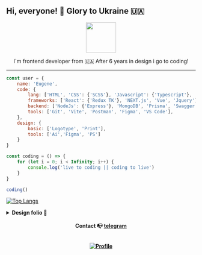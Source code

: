 ## Hi, everyone! :wave: Glory to Ukraine 🇺🇦

<p align="center">
<img style="width: 80px" src="https://media4.giphy.com/media/Ll22OhMLAlVDb8UQWe/giphy.gif?cid=790b76117ea34f040107fb51bb80dbf154e8a577e89b0e77&rid=giphy.gif&ct=s">
</p>

<p align="center">
I`m frontend developer from 🇺🇦
After 6 years in design i go to coding!
</p>

<hr>

```javascript
const user = {
    name: 'Eugene',
    code: {
        lang: ['HTML', 'CSS': {'SCSS'}, 'Javascript': {'Typescript'}, 'PHP'],
        frameworks: ['React': {'Redux TK'}, 'NEXT.js', 'Vue', 'Jquery'],
        backend: ['NodeJs': {'Express'}, 'MongoDB', 'Prisma', 'Swagger API DOC'],
        tools: ['Git', 'Vite', 'Postman', 'Figma', 'VS Code'],
    },
    design: {
        basic: ['Logotype', 'Print'],
        tools: ['Ai','Figma', 'PS']
    }
}

const coding = () => {
    for (let i = 0; i < Infinity; i++) {
        console.log('live to coding || coding to live')
    }
}

coding()
```

[![Top Langs](https://github-readme-stats.vercel.app/api/top-langs/?username=lointainy&langs_count=10&theme=blueberry&count_private=true&hide_border=true&hide=css,html)](https://github.com/anuraghazra/github-readme-stats)

<details>
  <summary><b>Design folio<b/>  &#x1F3A8;</summary>

<br>

[![behance](https://img.shields.io/badge/-behance-2C394B?style=for-the-badge&logo=behance&labelColor=001000&logoColor=FFF)](https://www.behance.net/eug1_design) [![instagram](https://img.shields.io/badge/-instagram-2C394B?style=for-the-badge&logo=instagram&labelColor=F75151&logoColor=FFF)](https://www.instagram.com/eug1_kozakov/)

</details>

<br>

<div align="center">
Contact &#128237;
<a href='https://t.me/eug1_kozakov'>telegram
</a>

<br>
<br>

[![Profile](https://www.codewars.com/users/Lointainy/badges/micro)](https://github.com/Lointainy/codewars)
</div>
